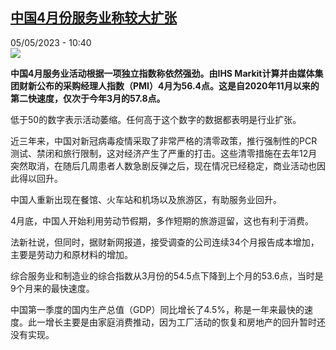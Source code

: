 <!--1683276302000-->
[中国4月份服务业称较大扩张](https://www.rfi.fr/cn/%E4%B8%AD%E5%9B%BD/20230505-%E4%B8%AD%E5%9B%BD4%E6%9C%88%E4%BB%BD%E6%9C%8D%E5%8A%A1%E4%B8%9A%E7%A7%B0%E8%BE%83%E5%A4%A7%E6%89%A9%E5%BC%A0)
------

<div>05/05/2023 - 10:40</div><img src="https://s.rfi.fr/media/display/f775d84c-e908-11ed-b430-005056a90284/w:1280/p:16x9/000_33D73CN.jpg"><p><strong>中国4月服务业活动根据一项独立指数称依然强劲。由IHS Markit计算并由媒体集团财新公布的采购经理人指数（PMI）4月为56.4点。这是自2020年11月以来的第二快速度，仅次于今年3月的57.8点。                    </strong></p><div><p>低于50的数字表示活动萎缩。任何高于这个数字的数据都表明是行业扩张。</p><p>近三年来，中国对新冠病毒疫情采取了非常严格的清零政策，推行强制性的PCR测试、禁闭和旅行限制，这对经济产生了严重的打击。这些清零措施在去年12月突然取消，在随后几周患者人数急剧反弹之后，现在情况已经稳定，商业活动也因此得以回升。</p><p>中国人重新出现在餐馆、火车站和机场以及旅游区，有助服务业回升。</p><p>4月底，中国人开始利用劳动节假期，多作短期的旅游逗留，这也有利于消费。</p><p>法新社说，但同时，据财新网报道，接受调查的公司连续34个月报告成本增加，主要是劳动力和原材料的增加。</p><p>综合服务业和制造业的综合指数从3月份的54.5点下降到上个月的53.6点，当时是9个月来的最快速度。</p><p>中国第一季度的国内生产总值（GDP）同比增长了4.5%，称是一年来最快的速度。此一增长主要是由家庭消费推动，因为工厂活动的恢复和房地产的回升暂时还没有实现。</p><div data-selfpromo-newsletter></div><div data-selfpromo-app></div></div>
